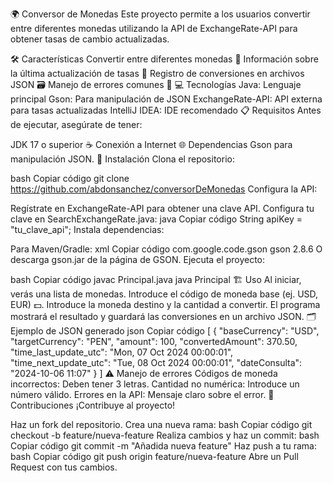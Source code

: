 
🌍 Conversor de Monedas
Este proyecto permite a los usuarios convertir entre diferentes monedas utilizando la API de ExchangeRate-API para obtener tasas de cambio actualizadas.

🛠️ Características
Convertir entre diferentes monedas 💱
Información sobre la última actualización de tasas 🔄
Registro de conversiones en archivos JSON 🗃️
Manejo de errores comunes 🚫
💻 Tecnologías
Java: Lenguaje principal
Gson: Para manipulación de JSON
ExchangeRate-API: API externa para tasas actualizadas
IntelliJ IDEA: IDE recomendado
📋 Requisitos
Antes de ejecutar, asegúrate de tener:

JDK 17 o superior ☕
Conexión a Internet 🌐
Dependencias
Gson para manipulación JSON.
🚀 Instalación
Clona el repositorio:

bash
Copiar código
git clone https://github.com/abdonsanchez/conversorDeMonedas
Configura la API:

Regístrate en ExchangeRate-API para obtener una clave API.
Configura tu clave en SearchExchangeRate.java:
java
Copiar código
String apiKey = "tu_clave_api";
Instala dependencias:

Para Maven/Gradle:
xml
Copiar código
<dependency>
<groupId>com.google.code.gson</groupId>
<artifactId>gson</artifactId>
<version>2.8.6</version>
</dependency>
O descarga gson.jar de la página de GSON.
Ejecuta el proyecto:

bash
Copiar código
javac Principal.java
java Principal
🏗️ Uso
Al iniciar, verás una lista de monedas.
Introduce el código de moneda base (ej. USD, EUR) 💵.
Introduce la moneda destino y la cantidad a convertir.
El programa mostrará el resultado y guardará las conversiones en un archivo JSON.
🗂️ Ejemplo de JSON generado
json
Copiar código
[
{
"baseCurrency": "USD",
"targetCurrency": "PEN",
"amount": 100,
"convertedAmount": 370.50,
"time_last_update_utc": "Mon, 07 Oct 2024 00:00:01",
"time_next_update_utc": "Tue, 08 Oct 2024 00:00:01",
"dateConsulta": "2024-10-06 11:07"
}
]
⚠️ Manejo de errores
Códigos de moneda incorrectos: Deben tener 3 letras.
Cantidad no numérica: Introduce un número válido.
Errores en la API: Mensaje claro sobre el error.
🤝 Contribuciones
¡Contribuye al proyecto!

Haz un fork del repositorio.
Crea una nueva rama:
bash
Copiar código
git checkout -b feature/nueva-feature
Realiza cambios y haz un commit:
bash
Copiar código
git commit -m "Añadida nueva feature"
Haz push a tu rama:
bash
Copiar código
git push origin feature/nueva-feature
Abre un Pull Request con tus cambios.